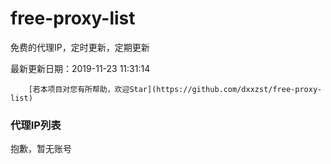 # free-proxy-list

免费的代理IP，定时更新，定期更新

最新更新日期：2019-11-23 11:31:14 

 
        [若本项目对您有所帮助，欢迎Star](https://github.com/dxxzst/free-proxy-list) 

 ### 代理IP列表

抱歉，暂无账号

>